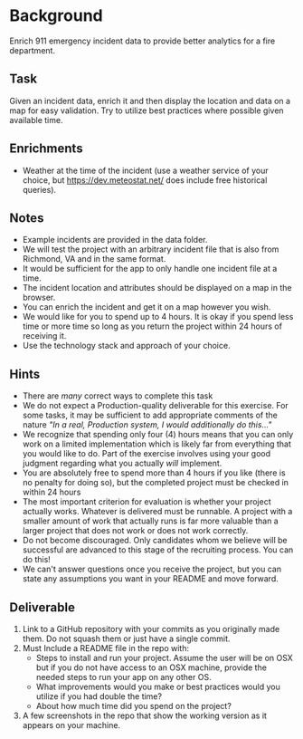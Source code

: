 # Background

Enrich 911 emergency incident data to provide better analytics for a fire department.

## Task

Given an incident data, enrich it and then display the location and data on a map for easy validation. Try to utilize best practices where possible given available time.

## Enrichments

- Weather at the time of the incident (use a weather service of your choice, but https://dev.meteostat.net/ does include free historical queries).

## Notes

- Example incidents are provided in the data folder.
- We will test the project with an arbitrary incident file that is also from Richmond, VA and in the same format.
- It would be sufficient for the app to only handle one incident file at a time.
- The incident location and attributes should be displayed on a map in the browser.
- You can enrich the incident and get it on a map however you wish.
- We would like for you to spend up to 4 hours. It is okay if you spend less time or more time so long as you return the project within 24 hours of receiving it.
- Use the technology stack and approach of your choice.

## Hints

- There are _many_ correct ways to complete this task
- We do not expect a Production-quality deliverable for this exercise. For some tasks, it may be sufficient to add appropriate comments of the nature _"In a real, Production system, I would additionally do this..."_
- We recognize that spending only four (4) hours means that you can only work on a limited implementation which is likely far from everything that you would like to do. Part of the exercise involves using your good judgment regarding what you actually _will_ implement.
- You are absolutely free to spend more than 4 hours if you like (there is no penalty for doing so), but the completed project must be checked in within 24 hours
- The most important criterion for evaluation is whether your project actually works. Whatever is delivered must be runnable. A project with a smaller amount of work that actually runs is far more valuable than a larger project that does not work or does not work correctly.
- Do not become discouraged. Only candidates whom we believe will be successful are advanced to this stage of the recruiting process. You can do this!
- We can't answer questions once you receive the project, but you can state any assumptions you want in your README and move forward.

## Deliverable

1. Link to a GitHub repository with your commits as you originally made them. Do not squash them or just have a single commit.
2. Must Include a README file in the repo with:
   - Steps to install and run your project. Assume the user will be on OSX but if you do not have access to an OSX machine, provide the needed steps to run your app on any other OS.
   - What improvements would you make or best practices would you utilize if you had double the time?
   - About how much time did you spend on the project?
3. A few screenshots in the repo that show the working version as it appears on your machine.
